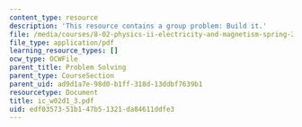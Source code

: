 ```yaml
---
content_type: resource
description: 'This resource contains a group problem: Build it.'
file: /media/courses/8-02-physics-ii-electricity-and-magnetism-spring-2007/edf0357351b147b51321da84611ddfe3_ic_w02d1_3.pdf
file_type: application/pdf
learning_resource_types: []
ocw_type: OCWFile
parent_title: Problem Solving
parent_type: CourseSection
parent_uid: ad9d1a7e-98d0-b1ff-318d-13ddbf7639b1
resourcetype: Document
title: ic_w02d1_3.pdf
uid: edf03573-51b1-47b5-1321-da84611ddfe3
---
```

